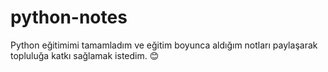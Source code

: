 # python-notes
Python eğitimimi tamamladım ve eğitim boyunca aldığım notları paylaşarak topluluğa katkı sağlamak istedim. 😊
